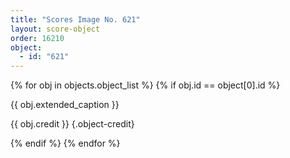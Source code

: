 ```yaml
---
title: "Scores Image No. 621"
layout: score-object
order: 16210
object:
  - id: "621"
---
```


{% for obj in objects.object_list %}
{% if obj.id == object[0].id %}

{{ obj.extended_caption }}

{{ obj.credit }} {.object-credit}

{% endif %}
{% endfor %}

